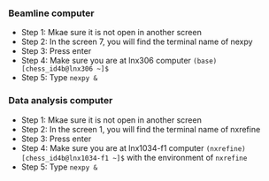 

### Beamline computer

* Step 1: Mkae sure it is not open in another screen
* Step 2: In the screen 7, you will find the terminal name of nexpy 
* Step 3: Press enter 
* Step 4: Make sure you are at lnx306 computer `(base) [chess_id4b@lnx306 ~]$`
* Step 5: Type `nexpy &`



### Data analysis computer

* Step 1: Mkae sure it is not open in another screen
* Step 2: In the screen 1, you will find the terminal name of nxrefine 
* Step 3: Press enter 
* Step 4: Make sure you are at lnx1034-f1 computer `(nxrefine) [chess_id4b@lnx1034-f1 ~]$` with the environment of `nxrefine` 
* Step 5: Type `nexpy &` 